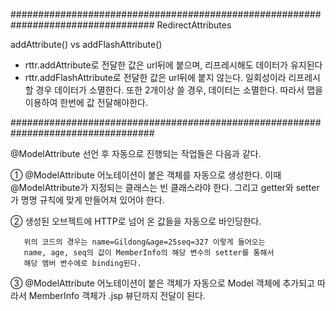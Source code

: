 ##################################################################################
RedirectAttributes

addAttribute() vs addFlashAttribute()

- rttr.addAttribute로 전달한 값은 url뒤에 붙으며, 리프레시해도 데이터가 유지된다
- rttr.addFlashAttribute로 전달한 값은 url뒤에 붙지 않는다.
  일회성이라 리프레시할 경우 데이터가 소멸한다. 또한 2개이상 쓸 경우, 데이터는 소멸한다. 따라서 맵을 이용하여 한번에 값 전달해야한다.

##################################################################################

@ModelAttribute 선언 후 자동으로 진행되는 작업들은 다음과 같다.

① @ModelAttribute 어노테이션이 붙은 객체를 자동으로 생성한다.
이때 @ModelAttribute가 지정되는 클래스는 빈 클래스라야 한다.
그리고 getter와 setter가 명명 규칙에 맞게 만들어져 있어야 한다.

② 생성된 오브젝트에 HTTP로 넘어 온 값들을 자동으로 바인딩한다.

       위의 코드의 경우는 name=Gildong&age=25seq=327 이렇게 들어오는
       name, age, seq의 값이 MemberInfo의 해당 변수의 setter를 통해서
       해당 멤버 변수에로 binding된다.

③ @ModelAttribute 어노테이션이 붙은 객체가
자동으로 Model 객체에 추가되고 따라서 MemberInfo 객체가 .jsp 뷰단까지 전달이 된다.
